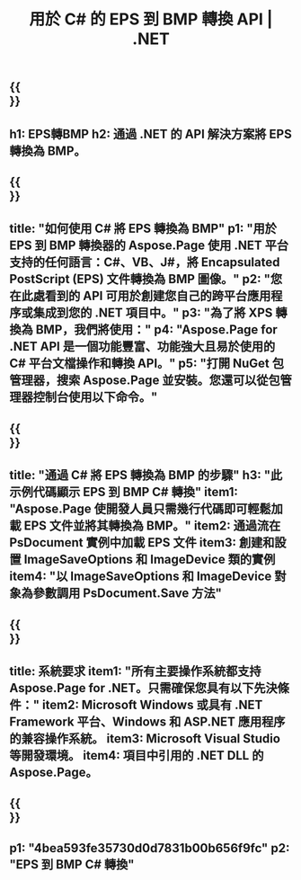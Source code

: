 ﻿---
translation: true
template: /_templates/_conversion-child-net.md
title: 用於 C# 的 EPS 到 BMP 轉換 API | .NET
url: /net/conversion/eps-to-bmp/
description: EPS 到 BMP C# 轉換的示例代碼。使用 API 代碼片段在 VB.NET、Asp.NET 或任何基於 .NET 的應用程序中將批量 EPS 文件轉換為 BMP。
informat: EPS
outformat: BMP
otherformats: XPS PS
---

{{<section banner>}}
---
h1: EPS轉BMP
h2: 通過 .NET 的 API 解決方案將 EPS 轉換為 BMP。
---

{{<section overview>}}
---
title: "如何使用 C# 將 EPS 轉換為 BMP"
p1: "用於 EPS 到 BMP 轉換器的 Aspose.Page 使用 .NET 平台支持的任何語言：C#、VB、J#，將 Encapsulated PostScript (EPS) 文件轉換為 BMP 圖像。"
p2: "您在此處看到的 API 可用於創建您自己的跨平台應用程序或集成到您的 .NET 項目中。"
p3: "為了將 XPS 轉換為 BMP，我們將使用："
p4: "Aspose.Page for .NET API 是一個功能豐富、功能強大且易於使用的 C# 平台文檔操作和轉換 API。"
p5: "打開 NuGet 包管理器，搜索 Aspose.Page 並安裝。您還可以從包管理器控制台使用以下命令。"
---

{{<section feature1>}}
---
title: "通過 C# 將 EPS 轉換為 BMP 的步驟"
h3: "此示例代碼顯示 EPS 到 BMP C# 轉換"
item1: "Aspose.Page 使開發人員只需幾行代碼即可輕鬆加載 EPS 文件並將其轉換為 BMP。"
item2: 通過流在 PsDocument 實例中加載 EPS 文件
item3: 創建和設置 ImageSaveOptions 和 ImageDevice 類的實例
item4: "以 ImageSaveOptions 和 ImageDevice 對象為參數調用 PsDocument.Save 方法"
---

{{<section feature2>}}
---
title: 系統要求
item1: "所有主要操作系統都支持 Aspose.Page for .NET。只需確保您具有以下先決條件："
item2: Microsoft Windows 或具有 .NET Framework 平台、Windows 和 ASP.NET 應用程序的兼容操作系統。
item3: Microsoft Visual Studio 等開發環境。
item4: 項目中引用的 .NET DLL 的 Aspose.Page。
---

{{<section gist>}}
---
p1: "4bea593fe35730d0d7831b00b656f9fc"
p2: "EPS 到 BMP C# 轉換"
---
